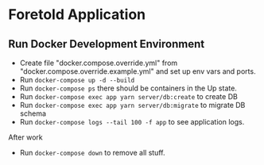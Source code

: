 # Foretold Application

## Run Docker Development Environment

- Create file "docker.compose.override.yml" from 
  "docker.compose.override.example.yml" and set up env vars and ports.
- Run `docker-compose up -d --build`
- Run `docker-compose ps` there should be containers in the Up state.
- Run `docker-compose exec app yarn server/db:create` to create DB
- Run `docker-compose exec app yarn server/db:migrate` to migrate DB schema
- Run `docker-compose logs --tail 100 -f app` to see application logs.

After work
- Run `docker-compose down` to remove all stuff.
